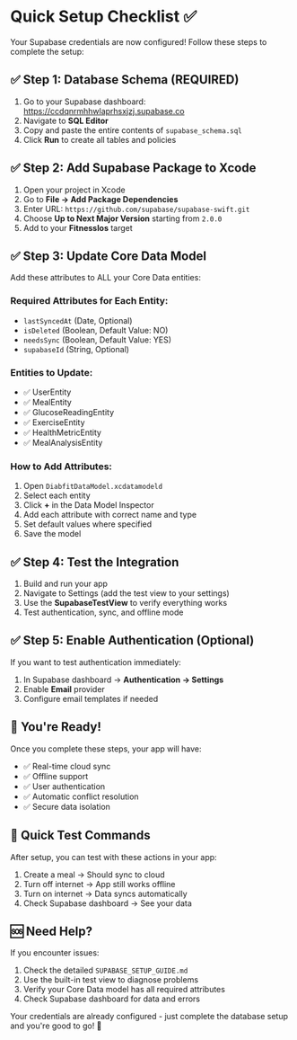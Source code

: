 # Quick Setup Checklist ✅

Your Supabase credentials are now configured! Follow these steps to complete the setup:

## ✅ Step 1: Database Schema (REQUIRED)
1. Go to your Supabase dashboard: https://ccdqnrmhhwlaprhsxjzj.supabase.co
2. Navigate to **SQL Editor**
3. Copy and paste the entire contents of `supabase_schema.sql`
4. Click **Run** to create all tables and policies

## ✅ Step 2: Add Supabase Package to Xcode
1. Open your project in Xcode
2. Go to **File → Add Package Dependencies**
3. Enter URL: `https://github.com/supabase/supabase-swift.git`
4. Choose **Up to Next Major Version** starting from `2.0.0`
5. Add to your **FitnessIos** target

## ✅ Step 3: Update Core Data Model
Add these attributes to ALL your Core Data entities:

### Required Attributes for Each Entity:
- `lastSyncedAt` (Date, Optional)
- `isDeleted` (Boolean, Default Value: NO)
- `needsSync` (Boolean, Default Value: YES)  
- `supabaseId` (String, Optional)

### Entities to Update:
- ✅ UserEntity
- ✅ MealEntity  
- ✅ GlucoseReadingEntity
- ✅ ExerciseEntity
- ✅ HealthMetricEntity
- ✅ MealAnalysisEntity

### How to Add Attributes:
1. Open `DiabfitDataModel.xcdatamodeld`
2. Select each entity
3. Click **+** in the Data Model Inspector
4. Add each attribute with correct name and type
5. Set default values where specified
6. Save the model

## ✅ Step 4: Test the Integration
1. Build and run your app
2. Navigate to Settings (add the test view to your settings)
3. Use the **SupabaseTestView** to verify everything works
4. Test authentication, sync, and offline mode

## ✅ Step 5: Enable Authentication (Optional)
If you want to test authentication immediately:
1. In Supabase dashboard → **Authentication → Settings**
2. Enable **Email** provider
3. Configure email templates if needed

## 🚀 You're Ready!

Once you complete these steps, your app will have:
- ✅ Real-time cloud sync
- ✅ Offline support  
- ✅ User authentication
- ✅ Automatic conflict resolution
- ✅ Secure data isolation

## 🔧 Quick Test Commands

After setup, you can test with these actions in your app:
1. Create a meal → Should sync to cloud
2. Turn off internet → App still works offline
3. Turn on internet → Data syncs automatically
4. Check Supabase dashboard → See your data

## 🆘 Need Help?

If you encounter issues:
1. Check the detailed `SUPABASE_SETUP_GUIDE.md`
2. Use the built-in test view to diagnose problems
3. Verify your Core Data model has all required attributes
4. Check Supabase dashboard for data and errors

Your credentials are already configured - just complete the database setup and you're good to go! 🎉